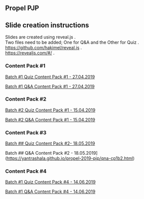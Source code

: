 ## Propel PJP

## Slide creation instructions

  Slides are created using reveal.js .  
  Two files need to be added; One for Q&A and the Other for Quiz .  
  https://github.com/hakimel/reveal.js .  
  https://revealjs.com/#/ .  

###  Content Pack #1

[Batch #1 Quiz Content Pack #1 - 27.04.2019](https://yantrashala.github.io/propel-2019-pjp/quiz-cp1-m45.html)

[Batch #1 Q&A Content Pack #1 - 27.04.2019](https://yantrashala.github.io/propel-2019-pjp/qna-cp1-m45.html)

###  Content Pack #2

[Batch #2 Quiz Content Pack #1 - 15.04.2019](https://yantrashala.github.io/propel-2019-pjp/quiz-cp2.html)

[Batch #2 Q&A Content Pack #1 - 15.04.2019](https://yantrashala.github.io/propel-2019-pjp/qna-cp1-m67.html)

###  Content Pack #3

[Batch ## Quiz Content Pack #2- 18.05.2019](https://yantrashala.github.io/propel-2019-pjp/quiz-cp1b2.html)

Batch ## Q&A Content Pack #2 - 18.05.2019](https://yantrashala.github.io/propel-2019-pjp/qna-cp1b2.html)

###  Content Pack #4

[Batch #1 Quiz Content Pack #4 - 14.06.2019](https://yantrashala.github.io/propel-2019-pjp/quiz-cp4.html)

[Batch #1 Q&A Content Pack #4 - 14.06.2019](https://yantrashala.github.io/propel-2019-pjp/qna-cp4.html)

